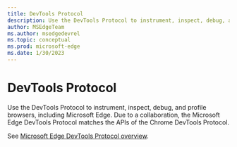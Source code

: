 ```yaml
---
title: DevTools Protocol
description: Use the DevTools Protocol to instrument, inspect, debug, and profile browsers including Microsoft Edge.  Matches the Chrome DevTools Protocol.
author: MSEdgeTeam
ms.author: msedgedevrel
ms.topic: conceptual
ms.prod: microsoft-edge
ms.date: 1/30/2023
---
```

# DevTools Protocol

Use the DevTools Protocol to instrument, inspect, debug, and profile browsers, including Microsoft Edge.  Due to a collaboration, the Microsoft Edge DevTools Protocol matches the APIs of the Chrome DevTools Protocol.

See [Microsoft Edge DevTools Protocol overview](../devtools-protocol-chromium/index.md).
